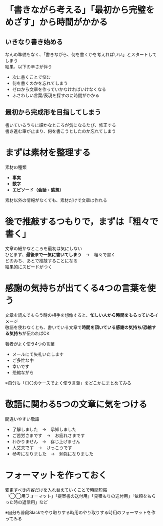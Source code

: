 # 「書きながら考える」「最初から完璧をめざす」から時間がかかる

## いきなり書き始める
なんの準備もなく、「書きながら、何を書くかを考えればいい」とスタートしてしまう  
結果、以下の辛さが伴う  
- 次に書くことで悩む
- 何を書くのかを忘れてしまう
- ゼロから文章を作っていかなければいけなくなる
- ふさわしい言葉/表現を探すのに時間がかかる

## 最初から完成形を目指してしまう
書いているうちに細かなところが気になるたび、修正する  
書き進む筆が止まり、何を書こうとしたのか忘れてしまう

# まずは素材を整理する
素材の種類

- **事実**
- **数字**
- **エピソード（会話・感想）**

素材以外の情報がなくても、素材だけで文章は作れる

# 後で推敲するつもりで，まずは「粗々で書く」
文章の細かなところを最初は気にしない  
ひとまず、**最後まで一気に書いてしまう**　→　粗々で書く  
どのみち、あとで推敲することになる  
結果的にスピードがつく

# 感謝の気持ちが出てくる4つの言葉を使う
文章を読んでもらう時の相手を想像すると、**忙しい人から時間をもらっている**イメージ  
敬語を使わなくとも、書いている文章で**時間を頂いている感謝の気持ち/恐縮する気持ち**が伝わればOK  

著者がよく使う4つの言葉  
- メールにて失礼いたします
- ご多忙な中
- 幸いです
- 恐縮ながら

※自分も「〇〇のケースでよく使う言葉」をどこかにまとめてみる

# 敬語に関わる5つの文章に気をつける
間違いやすい敬語
- 了解しました　→　承知しました
- ご苦労さまです　→　お疲れさまです
- わかりません　→　存じ上げません
- 大丈夫です　→　けっこうです
- 参考になりました　→　勉強になりました

# フォーマットを作っておく
変更すべき内容だけを入れ替えていくことで時間短縮  
「◯◯用フォーマット」「提案書の送付用」「見積もりの送付用」「依頼をもらった時の返信用」など

※自分も普段Slackでやり取りする時用のやり取りする時用のフォーマットを作ってみる
